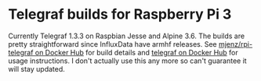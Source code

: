 Telegraf builds for Raspberry Pi 3
==================================
Currently Telegraf 1.3.3 on Raspbian Jesse and Alpine 3.6. The builds are pretty straightforward since InfluxData have armhf releases. See [mjenz/rpi-telegraf on Docker Hub](https://hub.docker.com/r/mjenz/rpi-telegraf/) for build details and [telegraf on Docker Hub](https://hub.docker.com/_/telegraf/) for usage instructions.
I don't actually use this any more so can't guarantee it will stay updated.
